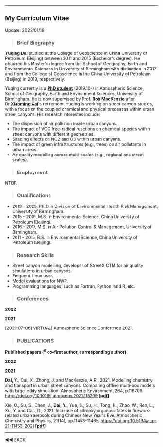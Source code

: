 ﻿---

## My Curriculum Vitae

Update: 2022/01/19

> ### Brief Biography

**Yuqing Dai** studied at the College of Geoscience in China University of Petroleum (Beijing) between 2011 and 2015 (Bachelor's degree). He obtained his Master's degree from the School of Geography, Earth and Environmental Sciences in University of Birmingham with distinction in 2017 and from the College of Geoscience in the China University of Petroleum (Beijing) in 2019, respectively.

Yuqing currently is a <span style="color:blue">**[PhD student](https://www.researchgate.net/profile/Yuqing-Dai)**</span> (2019.10-) in Atmospheric Science, School of Geography, Earth and Environment Sciences, University of Birmingham. He is now supervised by Prof. **[Rob MacKenzie](https://www.birmingham.ac.uk/staff/profiles/gees/mackenzie-rob.aspx)** after Dr.**[Xiaoming Cai](https://www.researchgate.net/profile/Xiaoming-Cai)**'s retirement. Yuqing is working on street canyon studies, with a focus on the coupled chemical and physical processes within urban street canyons. His research interestes include:

- The dispersion of air pollution inside urban canyons.
- The impact of VOC free-radical reactions on chemical species within street canyons with different geometries.
- Shading effects on NO2 and O3 within urban canyons.  
- The impact of green infrastructures (e.g., trees) on air pollutants in urban areas.
- Air quality modelling across multi-scales (e.g., regional and street scales).

> ### Employment

NTBF.

> ### Qualifications

- 2019 - 2023, Ph.D in Division of Environmental Health Risk Management, University of Birmingham.
- 2015 - 2019, M.S. in Environmental Science, China University of Petroleum (Beijing).
- 2016 - 2017, M.S. in Air Pollution Control & Management, University of Birmingham.
- 2011 - 2015, B.S. in Environmental Science, China University of Petroleum (Beijing).

> ### Research Skills

* Street canyon modelling, developer of StreetX CTM for air quality simulations in urban canyons.
* Frequent Linux user. 
* Model evaluations for NWP.
* Programming languages, such as Fortran, Python, and R, etc.

> ### Conferences

**2022**


**2021**

[2021-07-06] VIRTUAL| Atmospheric Science Conference 2021.

> ### PUBLICATIONS

 **Published papers (<sup>#</sup> co-first author, <sup></sup> corresponding author)** <span id="badgeCont131"><script type="text/javascript" src="https://publons.com/mashlets/?el=badgeCont131&rid=AAC-1565-2022&size=small"></script></span>

 **2022**

 **2021**

  **Dai, Y.**, Cai, X., Zhong, J. and MacKenzie, A.R., 2021. Modelling chemistry and transport in urban street canyons: Comparing offline multi-box models with large-eddy simulation. Atmospheric Environment, 264, p.118709. <https://doi.org/10.1016/j.atmosenv.2021.118709> **[[pdf](/static/papers/2021_model_cnt_AE.pdf)]**

  Xie, Q., Su, S., Chen, J., **Dai, Y.**, Yue, S., Su, H., Tong, H., Zhao, W., Ren, L., Xu, Y. and Cao, D., 2021. Increase of nitrooxy organosulfates in firework-related urban aerosols during Chinese New Year's Eve. Atmospheric Chemistry and Physics, 21(14), pp.11453-11465. <https://doi.org/10.5194/acp-21-11453-2021> **[[pdf](/static/papers/2021_nos_CNY_acp.pdf)]**

---
[◄◄ BACK](https://yuqingdai.xyz/#/README?id=publications)